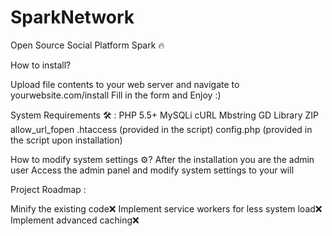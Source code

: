 # SparkNetwork
Open Source Social Platform Spark 🔥

How to install?

Upload file contents to your web server and navigate to yourwebsite.com/install
Fill in the form and Enjoy :)

System Requirements 🛠️ :
PHP 5.5+
MySQLi
cURL
Mbstring
GD Library
ZIP
allow_url_fopen
.htaccess (provided in the script)
config.php (provided in the script upon installation)

How to modify system settings ⚙️?
After the installation you are the admin user
Access the admin panel and modify system settings to your will

Project Roadmap :

Minify the existing code❌
Implement service workers for less system load❌
Implement advanced caching❌

